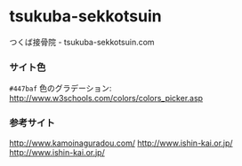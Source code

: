 # tsukuba-sekkotsuin
つくば接骨院 - tsukuba-sekkotsuin.com

### サイト色
`#447baf`
色のグラデーション: http://www.w3schools.com/colors/colors_picker.asp

### 参考サイト
http://www.kamoinaguradou.com/
http://www.ishin-kai.or.jp/
http://www.ishin-kai.or.jp/
